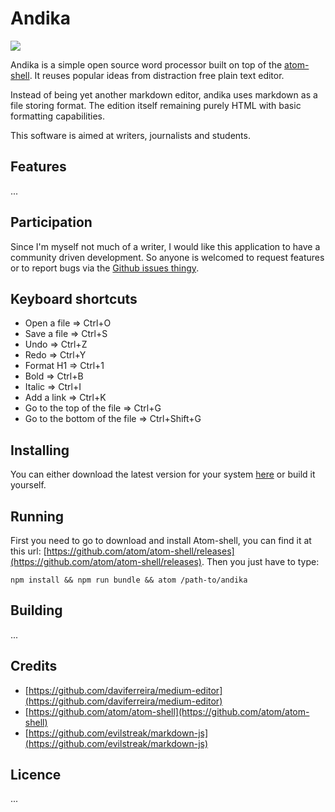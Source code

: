 # Andika

![](https://github.com/m0g/andika/raw/master/static/andika.png)

Andika is a simple open source word processor built on top of the [atom-shell](https://github.com/atom/atom-shell). It reuses popular ideas from distraction free plain text editor.

Instead of being yet another markdown editor, andika uses markdown as a file storing format. The edition itself remaining purely HTML with basic formatting capabilities.

This software is aimed at writers, journalists and students.

## Features

...

## Participation

Since I'm myself not much of a writer, I would like this application to have a community driven development. So anyone is welcomed to request features or to report bugs via the [Github issues thingy](https://github.com/m0g/andika/issues).

## Keyboard shortcuts

*   Open a file => Ctrl+O
*   Save a file => Ctrl+S
*   Undo => Ctrl+Z
*   Redo => Ctrl+Y
*   Format H1 => Ctrl+1
*   Bold => Ctrl+B
*   Italic => Ctrl+I
*   Add a link => Ctrl+K
*   Go to the top of the file => Ctrl+G
*   Go to the bottom of the file => Ctrl+Shift+G

## Installing

You can either download the latest version for your system [here](https://github.com/m0g/andika/releases/) or build it yourself.

## Running

First you need to go to download and install Atom-shell, you can find it at this url: [https://github.com/atom/atom-shell/releases](https://github.com/atom/atom-shell/releases). Then you just have to type:

`
npm install && npm run bundle && atom /path-to/andika
`

## Building

...

## Credits

*   [https://github.com/daviferreira/medium-editor](https://github.com/daviferreira/medium-editor)
*   [https://github.com/atom/atom-shell](https://github.com/atom/atom-shell)
*   [https://github.com/evilstreak/markdown-js](https://github.com/evilstreak/markdown-js)

## Licence

...